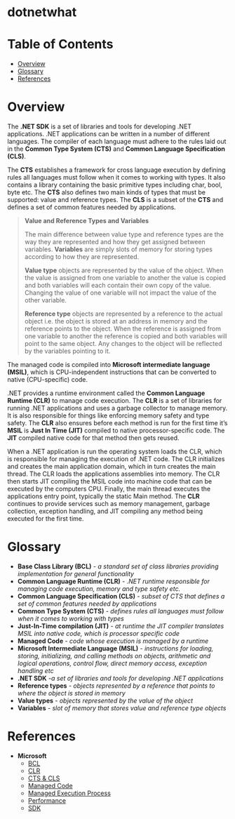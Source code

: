 # dotnetwhat

# Table of Contents
- [Overview](#overview)
- [Glossary](#glossary)
- [References](#references)

# Overview

The **.NET SDK** is a set of libraries and tools for developing .NET applications. .NET applications can be written in a number of different languages. The compiler of each language must adhere to the rules laid out in the **Common Type System (CTS)** and **Common Language Specification (CLS)**.

The **CTS** establishes a framework for cross language execution by defining rules all languages must follow when it comes to working with types. It also contains a library containing the basic primitive types including char, bool, byte etc. The **CTS** also defines two main kinds of types that must be supported: value and reference types. The **CLS** is a subset of the **CTS** and defines a set of common features needed by applications.

> **Value and Reference Types and Variables**
>
> The main difference between value type and reference types are the way they are represented and how they get assigned between variables. **Variables** are simply slots of memory for storing types according to how they are represented.
>
> **Value type** objects are represented by the value of the object. When the value is assigned from one variable to another the value is copied and both variables will each contain their own copy of the value. Changing the value of one variable will not impact the value of the other variable.
>
> **Reference type** objects are represented by a reference to the actual object i.e. the object is stored at an address in memory and the reference points to the object. When the reference is assigned from one variable to another the reference is copied and both variables will point to the same object. Any changes to the object will be reflected by the variables pointing to it.

The managed code is compiled into **Microsoft intermediate language (MSIL)**, which is CPU-independent instructions that can be converted to native (CPU-specific) code.

.NET provides a runtime environment called the **Common Language Runtime (CLR)** to manage code execution. The **CLR** is a set of libraries for running .NET applications and uses a garbage collector to manage memory. It is also responsible for things like enforcing memory safety and type safety. 
The **CLR** also ensures before each method is run for the first time it’s **MSIL** is **Just In Time (JIT)** compiled to native processor-specific code. The **JIT** compiled native code for that method then gets reused.

When a .NET application is run the operating system loads the CLR, which is responsible for managing the execution of .NET code. The CLR initializes and creates the main application domain, which in turn creates the main thread. The CLR loads the applications assemblies into memory. The CLR then starts JIT compiling the MSIL code into machine code that can be executed by the computers CPU. Finally, the main thread executes the applications entry point, typically the static Main method. The **CLR** continues to provide services such as memory management, garbage collection, exception handling, and JIT compiling any method being executed for the first time.

# Glossary
* **Base Class Library  (BCL)** *- a standard set of class libraries providing implementation for general functionality*
* **Common Language Runtime (CLR)** *- .NET runtime responsible for managing code execution, memory and type safety etc.*
* **Common Language Specification (CLS)** *- subset of CTS that defines a set of common features needed by applications*
* **Common Type System (CTS)** *- defines rules all languages must follow when it comes to working with types*
* **Just-In-Time compilation (JIT)** *- at runtime the JIT compiler translates MSIL into native code, which is processor specific code*
* **Managed Code** *- code whose execution is managed by a runtime*
* **Microsoft Intermediate Language (MSIL)** *- instructions for loading, storing, initializing, and calling methods on objects, arithmetic and logical operations, control flow, direct memory access, exception handling etc*
* **.NET SDK** *-a set of libraries and tools for developing .NET applications*
* **Reference types** *- objects represented by a reference that points to where the object is stored in memory*
* **Value types** *- objects represented by the value of the object*
* **Variables** *- slot of memory that stores value and reference type objects*

# References
* **Microsoft**
  * [BCL](https://learn.microsoft.com/en-us/dotnet/standard/framework-libraries)
  * [CLR](https://learn.microsoft.com/en-us/dotnet/standard/clr)
  * [CTS & CLS](https://learn.microsoft.com/en-us/dotnet/standard/common-type-system)
  * [Managed Code](https://learn.microsoft.com/en-us/dotnet/standard/managed-code)
  * [Managed Execution Process](https://learn.microsoft.com/en-us/dotnet/standard/managed-execution-process)
  * [Performance](https://learn.microsoft.com/en-us/dotnet/csharp/advanced-topics/performance)
  * [SDK](https://learn.microsoft.com/en-us/dotnet/core/sdk)


